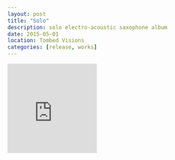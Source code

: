```yaml
---
layout: post
title: "Solo"
description: solo electro-acoustic saxophone album
date: 2015-05-01
location: Tombed Visions
categories: [release, works]
---
```


<iframe style="border: 0; width: 200px; height: 200px;" src="https://bandcamp.com/EmbeddedPlayer/album=1156789024/size=large/bgcol=ffffff/linkcol=333333/minimal=true/transparent=true/" seamless><a href="http://tombedvisionsrecords.bandcamp.com/album/solo">Solo by Sam Andreae</a></iframe>